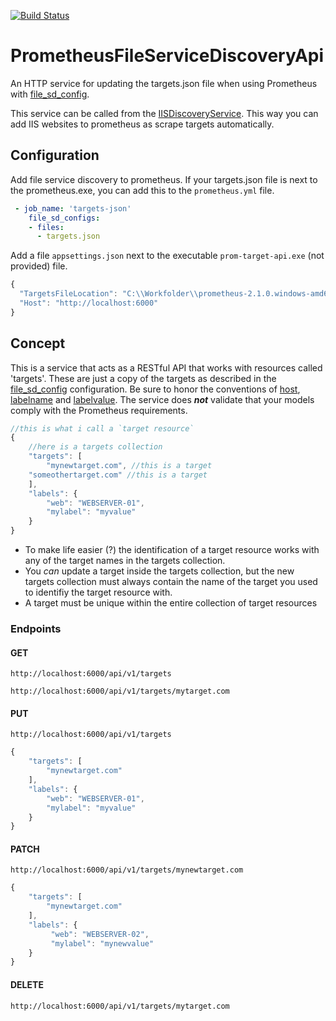 [![Build Status](https://travis-ci.org/SylvesterMachielse/PrometheusFileServiceDiscoveryApi.svg?branch=master)](https://travis-ci.org/SylvesterMachielse/PrometheusFileServiceDiscoveryApi)

# PrometheusFileServiceDiscoveryApi
An HTTP service for updating the targets.json file when using Prometheus with 
[file_sd_config](https://prometheus.io/docs/prometheus/latest/configuration/configuration/#%3Cfile_sd_config%3E). 

This service can be called from the [IISDiscoveryService](https://github.com/SylvesterMachielse/IISDiscoveryService). This way you can add IIS websites to prometheus as scrape targets automatically.

## Configuration
Add file service discovery to prometheus. If your targets.json file is next to the prometheus.exe, you can add this to the `prometheus.yml` file.
```YAML
 - job_name: 'targets-json'
    file_sd_configs:
    - files:
      - targets.json
```

Add a file `appsettings.json` next to the executable `prom-target-api.exe` (not provided) file.

```javascript
{ 
  "TargetsFileLocation": "C:\\Workfolder\\prometheus-2.1.0.windows-amd64\\targets.json",
  "Host": "http://localhost:6000"
}
```

## Concept
This is a service that acts as a RESTful API that works with resources called 'targets'. These are just a copy of the targets as described in the [file_sd_config](https://prometheus.io/docs/prometheus/latest/configuration/configuration/#%3Clabelname%3E) configuration. Be sure to honor the conventions of [host](https://prometheus.io/docs/prometheus/latest/configuration/configuration/#%3Chost%3E), [labelname](https://prometheus.io/docs/prometheus/latest/configuration/configuration/#%3Clabelname%3E) and [labelvalue](https://prometheus.io/docs/prometheus/latest/configuration/configuration/#%3Clabelname%3E). The service does **_not_** validate that your models comply with the Prometheus requirements. 

``` javascript
//this is what i call a `target resource` 
{
    //here is a targets collection
    "targets": [
        "mynewtarget.com", //this is a target
	"someothertarget.com" //this is a target
    ],
    "labels": {
        "web": "WEBSERVER-01",      
        "mylabel": "myvalue"      
    }
}
```

* To make life easier (?) the identification of a target resource works with any of the target names in the targets collection. 
* You _can_ update a target inside the targets collection, but the new targets collection must always contain the name of the target you used to identifiy the target resource with.
* A target must be unique within the entire collection of target resources

### Endpoints
#### GET
`http://localhost:6000/api/v1/targets`

`http://localhost:6000/api/v1/targets/mytarget.com` 

#### PUT
`http://localhost:6000/api/v1/targets`

``` javascript
{
    "targets": [
        "mynewtarget.com"
    ],
    "labels": {
        "web": "WEBSERVER-01",      
        "mylabel": "myvalue"      
    }
}
```

#### PATCH
`http://localhost:6000/api/v1/targets/mynewtarget.com`

``` javascript
{
    "targets": [
        "mynewtarget.com"
    ],
    "labels": {
         "web": "WEBSERVER-02",       
         "mylabel": "mynewvalue"       
    }
}
```

#### DELETE
`http://localhost:6000/api/v1/targets/mytarget.com`
